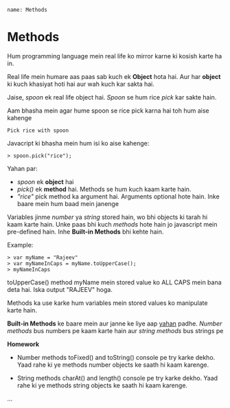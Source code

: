 ```ngMeta
name: Methods
```

# Methods

Hum programming language mein real life ko mirror karne ki kosish karte ha
in.

Real life mein humare aas paas sab kuch ek **Object** hota hai. Aur har **object** ki kuch khasiyat hoti hai aur wah kuch kar sakta hai.

Jaise, *spoon* ek real life object hai. *Spoon* se hum rice *pick* kar sakte hain.

Aam bhasha mein agar hume spoon se rice pick karna hai toh hum aise kahenge


```
Pick rice with spoon
```

Javacript ki bhasha mein hum isi ko aise kahenge:

```
> spoon.pick("rice");
```

Yahan par:
- *spoon* ek **object** hai
- *pick()* ek **method** hai. Methods se hum kuch kaam karte hain.
- *"rice"* pick method ka argument hai. Arguments optional hote hain. Inke baare mein hum baad mein janenge


Variables jinme *number* ya *string* stored hain, wo bhi objects ki tarah hi kaam karte hain. Unke paas bhi kuch *methods* hote hain jo javascript mein pre-defined hain.
Inhe **Built-in Methods** bhi kehte hain.

Example:

```
> var myName = "Rajeev"
> var myNameInCaps = myName.toUpperCase();
> myNameInCaps
```

toUpperCase() method myName mein stored value ko ALL CAPS mein bana deta hai. Iska output "RAJEEV" hoga.

Methods ka use karke hum variables mein stored values ko manipulate karte hain.

**Built-in Methods** ke baare mein aur janne ke liye aap [yahan](https://www.tutorialspoint.com/javascript/javascript_builtin_functions.htm) padhe.
*Number methods* bus numbers pe kaam karte hain aur *string methods* bus strings pe

**Homework**

- Number methods toFixed() and toString() console pe try karke dekho. Yaad rahe ki ye methods number objects ke saath hi kaam karenge.

- String methods charAt() and length() console pe try karke dekho. Yaad rahe ki ye methods string objects ke saath hi kaam karenge.

...
